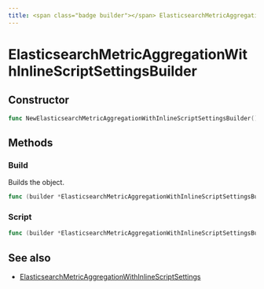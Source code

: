 ```yaml
---
title: <span class="badge builder"></span> ElasticsearchMetricAggregationWithInlineScriptSettingsBuilder
---
```

# <span class="badge builder"></span> ElasticsearchMetricAggregationWithInlineScriptSettingsBuilder

## Constructor

```go
func NewElasticsearchMetricAggregationWithInlineScriptSettingsBuilder() *ElasticsearchMetricAggregationWithInlineScriptSettingsBuilder
```
## Methods

### <span class="badge object-method"></span> Build

Builds the object.

```go
func (builder *ElasticsearchMetricAggregationWithInlineScriptSettingsBuilder) Build() (ElasticsearchMetricAggregationWithInlineScriptSettings, error)
```

### <span class="badge object-method"></span> Script

```go
func (builder *ElasticsearchMetricAggregationWithInlineScriptSettingsBuilder) Script(script elasticsearch.InlineScript) *ElasticsearchMetricAggregationWithInlineScriptSettingsBuilder
```

## See also

 * <span class="badge object-type-struct"></span> [ElasticsearchMetricAggregationWithInlineScriptSettings](./object-ElasticsearchMetricAggregationWithInlineScriptSettings.md)
